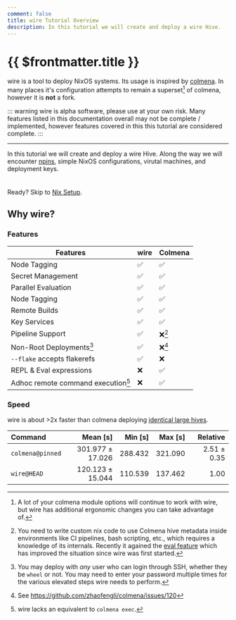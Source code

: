 ```yaml
---
comment: false
title: wire Tutorial Overview
description: In this tutorial we will create and deploy a wire Hive.
---
```


# {{ $frontmatter.title }}

wire is a tool to deploy NixOS systems. Its usage is inspired by [colmena](https://colmena.cli.rs/). In many places it's configuration attempts to remain a superset[^1] of colmena, however it is **not** a fork.

[^1]: A lot of your colmena module options will continue to work with wire, but wire has additional ergonomic changes you can take advantage of.

::: warning
wire is alpha software, please use at your own risk. Many features listed in this documentation overall may not be complete / implemented, however features covered in this this tutorial are considered complete.
:::

---

In this tutorial we will create and deploy a wire Hive. Along the way we will
encounter [npins](https://github.com/andir/npins), simple NixOS
configurations, virutal machines, and deployment keys.

<div class="tip custom-block" style="padding-top: 8px">

Ready? Skip to [Nix Setup](./part-one/nix-setup).

</div>

## Why wire?

### Features

| Features                           | wire               | Colmena            |
| ---------------------------------- | ------------------ | ------------------ |
| Node Tagging                       | :white_check_mark: | :white_check_mark: |
| Secret Management                  | :white_check_mark: | :white_check_mark: |
| Parallel Evaluation                | :white_check_mark: | :white_check_mark: |
| Node Tagging                       | :white_check_mark: | :white_check_mark: |
| Remote Builds                      | :white_check_mark: | :white_check_mark: |
| Key Services                       | :white_check_mark: | :white_check_mark: |
| Pipeline Support                   | :white_check_mark: | :x:[^2]            |
| Non-Root Deployments[^4]           | :white_check_mark: | :x:[^3]            |
| `--flake` accepts flakerefs        | :white_check_mark: | :x:                |
| REPL & Eval expressions            | :x:                | :white_check_mark: |
| Adhoc remote command execution[^5] | :x:                | :white_check_mark: |

[^2]: You need to write custom nix code to use Colmena hive metadata inside environments like CI pipelines, bash scripting, etc., which requires a knowledge of its internals. Recently it agained the [eval feature](https://colmena.cli.rs/unstable/features/eval.html) which has improved the situation since wire was first started.

[^3]: See https://github.com/zhaofengli/colmena/issues/120

[^4]:
    You may deploy with _any_ user who can login through SSH, whether they be
    `wheel` or not. You may need to enter your password multiple times for the various elevated
    steps wire needs to perform.

[^5]: wire lacks an equivalent to `colmena exec`.

### Speed

wire is about >2x faster than colmena deploying [identical large
hives](https://github.com/mrshmllow/wire/blob/main/bench/run.nix).

| Command          |         Mean [s] | Min [s] | Max [s] |    Relative |
| :--------------- | ---------------: | ------: | ------: | ----------: |
| `colmena@pinned` | 301.977 ± 17.026 | 288.432 | 321.090 | 2.51 ± 0.35 |
| `wire@HEAD`      | 120.123 ± 15.044 | 110.539 | 137.462 |        1.00 |
